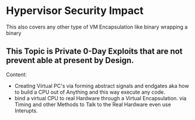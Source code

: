 # Hypervisor Security Impact
This also covers any other type of VM Encapsulation like binary wrapping a binary

## This Topic is Private 0-Day Exploits that are not prevent able at present by Design. 
Content: 
- Creating Virtual PC's via forming abstract signals and endgates aka how to build a CPU out of Anything and this way execute any code. 
- bind a virtual CPU to real Hardware through a Virtual Encapsulation. via Timing and other Methods to Talk to the Real Hardware even use Interupts.
